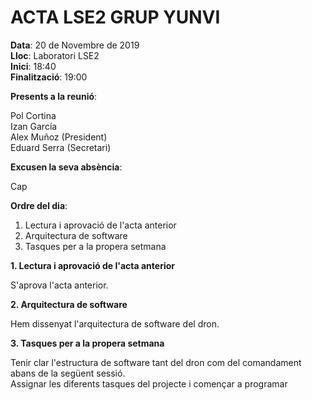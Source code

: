 # ACTA LSE2 GRUP YUNVI


**Data**: 20 de Novembre de 2019  
**Lloc**: Laboratori LSE2  
**Inici**: 18:40  
**Finalització**: 19:00  


**Presents a la reunió**:   


Pol Cortina  
Izan García  
Alex Muñoz (President)     
Eduard Serra (Secretari)    

**Excusen la seva absència**:


Cap

**Ordre del dia**:


1. Lectura i aprovació de l'acta anterior  
2. Arquitectura de software 
3. Tasques per a la propera setmana  

**1. Lectura i aprovació de l'acta anterior**


S'aprova l'acta anterior.

**2. Arquitectura de software**


 Hem dissenyat l'arquitectura de software del dron. 

**3. Tasques per a la propera setmana**

Tenir clar l'estructura de software tant del dron com del comandament abans de la següent sessió.  
Assignar les diferents tasques del projecte i començar a programar
